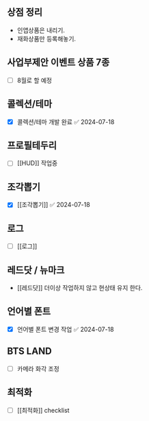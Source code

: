 

## 상점 정리 
 - 인앱상품은 내리기. 
 - 재화상품만 등록해놓기.
## 사업부제안 이벤트 상품 7종
- [ ]  8월로 할 예정

## 콜렉션/테마
- [x] 콜렉션/테마 개발 완료 ✅ 2024-07-18

## 프로필테두리
- [ ]  [[HUD]]  작업중


## 조각뽑기
- [x] [[조각뽑기]] ✅ 2024-07-18


## 로그
- [ ]  [[로그]] 

## 레드닷 / 뉴마크 
 - [[레드닷]] 더이상 작업하지 않고 현상태 유지 한다. 

## 언어별 폰트
- [x] 언어별 폰트 변경 작업 ✅ 2024-07-18



## BTS LAND
- [ ] 카메라 화각 조정

## 최적화
- [ ] [[최적화]] checklist


